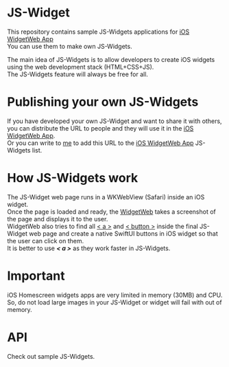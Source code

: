 # JS-Widget
This repository contains sample JS-Widgets applications for [iOS WidgetWeb App](https://apps.apple.com/app/widget-web/id1522169352)  
You can use them to make own JS-Widgets.

The main idea of ​​JS-Widgets is to allow developers to create iOS widgets using the web development stack (HTML+CSS+JS).  
The JS-Widgets feature will always be free for all.

# Publishing your own JS-Widgets

If you have developed your own JS-Widget and want to share it with others, you can distribute the URL to people and they will use it in the [iOS WidgetWeb App](https://apps.apple.com/app/widget-web/id1522169352).  
Or you can write to [me](mailto:supporrt.vitalek.app@gmail.com) to add this URL to the [iOS WidgetWeb App](https://apps.apple.com/app/widget-web/id1522169352) JS-Widgets list.

# How JS-Widgets work

The JS-Widget web page runs in a WKWebView (Safari) inside an iOS widget.  
Once the page is loaded and ready, the [WidgetWeb](https://apps.apple.com/app/widget-web/id1522169352) takes a screenshot of the page and displays it to the user.  
WidgetWeb also tries to find all [< a >](https://developer.mozilla.org/en-US/docs/Web/HTML/Element/a) and [< button >](https://developer.mozilla.org/en-US/docs/Web/HTML/Element/button) inside the final JS-Widget web page and create a native SwiftUI buttons in iOS widget so that the user can click on them.  
It is better to use ***< a >*** as they work faster in JS-Widgets.

# Important
iOS Homescreen widgets apps are very limited in memory (30MB) and CPU.  
So, do not load large images in your JS-Widget or widget will fail with out of memory.

# API

Check out sample JS-Widgets.
